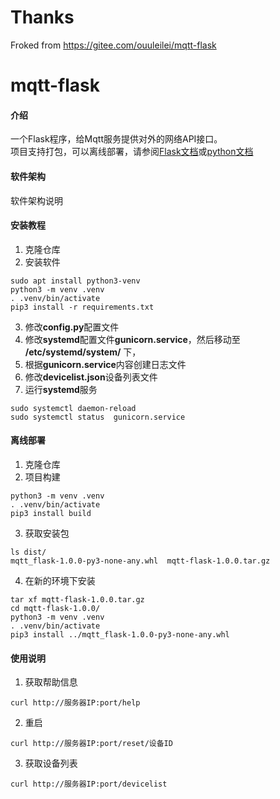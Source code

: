 # Thanks

Froked from https://gitee.com/ouuleilei/mqtt-flask

# mqtt-flask



#### 介绍
一个Flask程序，给Mqtt服务提供对外的网络API接口。   
项目支持打包，可以离线部署，请参阅[Flask文档](https://dormousehole.readthedocs.io/en/latest/tutorial/install.html)或[python文档](https://packaging.python.org/en/latest/tutorials/packaging-projects/)

#### 软件架构
软件架构说明


#### 安装教程

1.  克隆仓库
2.  安装软件
```
sudo apt install python3-venv 
python3 -m venv .venv
. .venv/bin/activate
pip3 install -r requirements.txt
```
3.  修改**config.py**配置文件
4.  修改**systemd**配置文件**gunicorn.service**，然后移动至 **/etc/systemd/system/** 下，
5.  根据**gunicorn.service**内容创建日志文件
6.  修改**devicelist.json**设备列表文件
7.  运行**systemd**服务
```
sudo systemctl daemon-reload
sudo systemctl status  gunicorn.service
```

#### 离线部署

1.  克隆仓库
2.  项目构建
```
python3 -m venv .venv
. .venv/bin/activate
pip3 install build
```
3.  获取安装包
```
ls dist/
mqtt_flask-1.0.0-py3-none-any.whl  mqtt-flask-1.0.0.tar.gz
```
4.  在新的环境下安装
```
tar xf mqtt-flask-1.0.0.tar.gz
cd mqtt-flask-1.0.0/
python3 -m venv .venv
. .venv/bin/activate
pip3 install ../mqtt_flask-1.0.0-py3-none-any.whl
```



#### 使用说明

1.  获取帮助信息
```
curl http://服务器IP:port/help
```
2.  重启
```
curl http://服务器IP:port/reset/设备ID
```
3.  获取设备列表
```
curl http://服务器IP:port/devicelist
```
